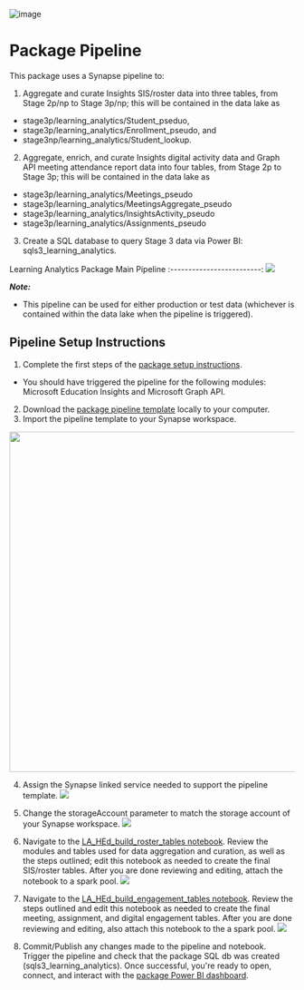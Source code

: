 ![image](https://user-images.githubusercontent.com/63133369/210151239-d0ef54ff-442f-47ed-a289-3682aef1b58f.png)

# Package Pipeline

This package uses a Synapse pipeline to:

1. Aggregate and curate Insights SIS/roster data into three tables, from Stage 2p/np to Stage 3p/np; this will be contained in the data lake as 
 - stage3p/learning_analytics/Student_pseduo, 
 - stage3p/learning_analytics/Enrollment_pseudo, and 
 - stage3np/learning_analytics/Student_lookup.
2. Aggregate, enrich, and curate Insights digital activity data and Graph API meeting attendance report data into four tables, from Stage 2p to Stage 3p; this will be contained in the data lake as
 - stage3p/learning_analytics/Meetings_pseudo
 - stage3p/learning_analytics/MeetingsAggregate_pseudo
 - stage3p/learning_analytics/InsightsActivity_pseudo
 - stage3p/learning_analytics/Assignments_pseudo
3. Create a SQL database to query Stage 3 data via Power BI: sqls3_learning_analytics.

Learning Analytics Package Main Pipeline
:-------------------------:
![](https://github.com/microsoft/OpenEduAnalytics/blob/main/packages/package_catalog/Learning_Analytics/docs/images/pipeline_template_overview.png) 

<strong><em>Note:</strong></em>
 - This pipeline can be used for either production or test data (whichever is contained within the data lake when the pipeline is triggered).
 
## Pipeline Setup Instructions
1. Complete the first steps of the [package setup instructions](https://github.com/microsoft/OpenEduAnalytics/tree/main/packages/package_catalog/Learning_Analytics#package-setup-instructions). 
 - You should have triggered the pipeline for the following modules: Microsoft Education Insights and Microsoft Graph API. 
2. Download the [package pipeline template](https://github.com/microsoft/OpenEduAnalytics/blob/main/packages/package_catalog/Learning_Analytics/pipeline/learning_analytics_main_pipeline.zip) locally to your computer.
3. Import the pipeline template to your Synapse workspace. 
<img src="https://github.com/microsoft/OpenEduAnalytics/blob/main/packages/package_catalog/Learning_Analytics/docs/images/pipeline_p1_import_pipeline_template.png" width="600">

4. Assign the Synapse linked service needed to support the pipeline template.
![](https://github.com/microsoft/OpenEduAnalytics/blob/main/packages/package_catalog/Learning_Analytics/docs/images/pipeline_p2_set_linked_services.png)

5. Change the storageAccount parameter to match the storage account of your Synapse workspace.
![](https://github.com/microsoft/OpenEduAnalytics/blob/main/packages/package_catalog/Learning_Analytics/docs/images/pipeline_p3_change_storageAccount.png)

6. Navigate to the [LA_HEd_build_roster_tables notebook](https://github.com/microsoft/OpenEduAnalytics/blob/main/packages/package_catalog/Learning_Analytics/notebooks/LA_HEd_build_roster_tables.ipynb). Review the modules and tables used for data aggregation and curation, as well as the steps outlined; edit this notebook as needed to create the final SIS/roster tables. After you are done reviewing and editing, attach the notebook to a spark pool. 
![](https://github.com/microsoft/OpenEduAnalytics/blob/main/packages/package_catalog/Learning_Analytics/docs/images/pipeline_p4_review_and_edit_notebook1.png)

7. Navigate to the [LA_HEd_build_engagement_tables notebook](https://github.com/microsoft/OpenEduAnalytics/blob/main/packages/package_catalog/Learning_Analytics/notebooks/LA_HEd_build_engagement_tables.ipynb). Review the steps outlined and edit this notebook as needed to create the final meeting, assignment, and digital engagement tables. After you are done reviewing and editing, also attach this notebook to the a spark pool.
![](https://github.com/microsoft/OpenEduAnalytics/blob/main/packages/package_catalog/Learning_Analytics/docs/images/pipeline_p5_review_and_edit_notebook2.png)

8. Commit/Publish any changes made to the pipeline and notebook. Trigger the pipeline and check that the package SQL db was created (sqls3_learning_analytics). Once successful, you're ready to open, connect, and interact with the [package Power BI dashboard](https://github.com/microsoft/OpenEduAnalytics/tree/main/packages/package_catalog/Learning_Analytics/powerbi).
